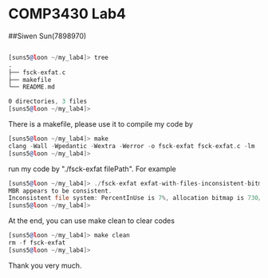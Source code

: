 # COMP3430 Lab4
##Siwen Sun(7898970)

```asm

[suns5@loon ~/my_lab4]> tree
.
├── fsck-exfat.c
├── makefile
└── README.md

0 directories, 3 files
[suns5@loon ~/my_lab4]>

```
There is a makefile, please use it to compile my code by
```asm
[suns5@loon ~/my_lab4]> make
clang -Wall -Wpedantic -Wextra -Werror -o fsck-exfat fsck-exfat.c -lm
[suns5@loon ~/my_lab4]>
```

run my code by "./fsck-exfat filePath". For example
```asm
[suns5@loon ~/my_lab4]> ./fsck-exfat exfat-with-files-inconsistent-bitmap.img
MBR appears to be consistent.
Inconsistent file system: PercentInUse is 7%, allocation bitmap is 730/2422 bits => 30%.
[suns5@loon ~/my_lab4]>
```

At the end, you can use make clean to clear codes
```asm
[suns5@loon ~/my_lab4]> make clean
rm -f fsck-exfat
[suns5@loon ~/my_lab4]>
```

Thank you very much.